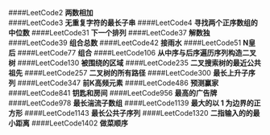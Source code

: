 ####LeetCode2             **两数相加**  
####LeetCode3             **无重复字符的最长子串** 
####LeetCode4             **寻找两个正序数组的中位数** 
####LeetCode31            **下一个排列** 
####LeetCode37            **解数独** 
####LeetCode39            **组合总数** 
####LeetCode42            **接雨水** 
####LeetCode51            **N皇后** 
####LeetCode77            **组合** 
####LeetCode106           **从中序与后序遍历序列构造二叉树** 
####LeetCode130           **被围绕的区域** 
####LeetCode235           **二叉搜索树的最近公共祖先** 
####LeetCode257           **二叉树的所有路径** 
####LeetCode300           **最长上升子序列** 
####LeetCode347           **前K高频元素** 
####LeetCode486           **预测赢家** 
####LeetCode841           **钥匙和房间** 
####LeetCode956           **最高的广告牌** 
####LeetCode978           **最长湍流子数组** 
####LeetCode1139          **最大的以 1 为边界的正方形** 
####LeetCode1143          **最长公共子序列** 
####LeetCode1320          **二指输入的的最小距离** 
####LeetCode1402          **做菜顺序** 